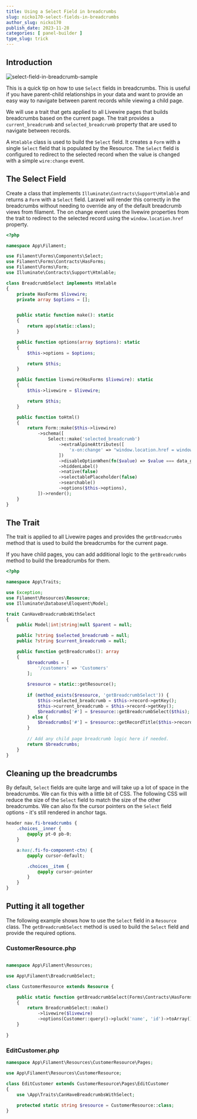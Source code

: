 ```yaml
---
title: Using a Select Field in breadcrumbs
slug: nicko170-select-fields-in-breadcrumbs
author_slug: nicko170
publish_date: 2023-11-28
categories: [ panel-builder ]
type_slug: trick
---
```


## Introduction

![select-field-in-breadcrumb-sample](/images/content/articles/nicko170-select-fields-in-breadcrumbs/select-field-in-breadcrumb-sample.webp)

This is a quick tip on how to use `Select` fields in breadcrumbs. This is useful if you have parent-child relationships
in your data and want to provide an easy way to navigate between parent records while viewing a child page.

We will use a trait that gets applied to all Livewire pages that builds breadcrumbs based on the current page. The trait
provides a `current_breadcrumb` and `selected_breadcrumb` property that are used to navigate between records.

A `Htmlable` class is used to build the `Select` field. It creates a `Form` with a single `Select` field that is
populated by the Resource. The `Select` field is configured to redirect to the selected record when the value is
changed with a simple `wire:change` event.

## The Select Field

Create a class that implements `Illuminate\Contracts\Support\Htmlable` and returns a `Form` with a `Select` field.
Laravel will render this correctly in the breadcrumbs without needing to override any of the default breadcrumb views
from filament. The on change event uses the livewire properties from the trait to redirect to the selected record using
the `window.location.href` property.

```php
<?php

namespace App\Filament;

use Filament\Forms\Components\Select;
use Filament\Forms\Contracts\HasForms;
use Filament\Forms\Form;
use Illuminate\Contracts\Support\Htmlable;

class BreadcrumbSelect implements Htmlable
{
    private HasForms $livewire;
    private array $options = [];


    public static function make(): static
    {
        return app(static::class);
    }

    public function options(array $options): static
    {
        $this->options = $options;

        return $this;
    }

    public function livewire(HasForms $livewire): static
    {
        $this->livewire = $livewire;

        return $this;
    }

    public function toHtml()
    {
        return Form::make($this->livewire)
            ->schema([
                Select::make('selected_breadcrumb')
                    ->extraAlpineAttributes([
                        'x-on:change' => "window.location.href = window.location.href.replace(\$wire.get('current_breadcrumb'), \$event.target.value);"
                    ])
                    ->disableOptionWhen(fn($value) => $value === data_get($this->livewire, 'current_breadcrumb'))
                    ->hiddenLabel()
                    ->native(false)
                    ->selectablePlaceholder(false)
                    ->searchable()
                    ->options($this->options),
            ])->render();
    }
}
```

## The Trait

The trait is applied to all Livewire pages and provides the `getBreadcrumbs` method that is used to build the
breadcrumbs
for the current page.

If you have child pages, you can add additional logic to the `getBreadcrumbs` method to build the breadcrumbs for them.

```php
<?php

namespace App\Traits;

use Exception;
use Filament\Resources\Resource;
use Illuminate\Database\Eloquent\Model;

trait CanHaveBreadcrumbsWithSelect
{
    public Model|int|string|null $parent = null;

    public ?string $selected_breadcrumb = null;
    public ?string $current_breadcrumb = null;

    public function getBreadcrumbs(): array
    {
        $breadcrumbs = [
            '/customers' => 'Customers'
        ];
        
        $resource = static::getResource();
        
        if (method_exists($resource, 'getBreadcrumbSelect')) {
            $this->selected_breadcrumb = $this->record->getKey();
            $this->current_breadcrumb = $this->record->getKey();
            $breadcrumbs['#'] = $resource::getBreadcrumbSelect($this);    
        } else {
            $breadcrumbs['#'] = $resource::getRecordTitle($this->record);
        }
        
        // Add any child page breadcrumb logic here if needed.
        return $breadcrumbs;
    }
}
```

## Cleaning up the breadcrumbs

By default, `Select` fields are quite large and will take up a lot of space in the breadcrumbs. We can fix this with a
little bit of CSS. The following CSS will reduce the size of the `Select` field to match the size of the other
breadcrumbs. We can also fix the cursor pointers on the `Select` field options - it's still rendered in anchor tags.

```scss
header nav.fi-breadcrumbs {
    .choices__inner {
        @apply pt-0 pb-0;
    }

    a:has(.fi-fo-component-ctn) {
        @apply cursor-default;

        .choices__item {
            @apply cursor-pointer
        }
    }
}
```

## Putting it all together

The following example shows how to use the `Select` field in a `Resource` class. The `getBreadcrumbSelect` method is
used to build the `Select` field and provide the required options.

### CustomerResource.php

```php

namespace App\Filament\Resources;

use App\Filament\BreadcrumbSelect;

class CustomerResource extends Resource {

    public static function getBreadcrumbSelect(Forms\Contracts\HasForms $livewire): Htmlable
    {
        return BreadcrumbSelect::make()
            ->livewire($livewire)
            ->options(Customer::query()->pluck('name', 'id')->toArray());
    }
    
}
```

### EditCustomer.php

```php
namespace App\Filament\Resources\CustomerResource\Pages;

use App\Filament\Resources\CustomerResource;

class EditCustomer extends CustomerResource\Pages\EditCustomer
{
    use \App\Traits\CanHaveBreadcrumbsWithSelect;
    
    protected static string $resource = CustomerResource::class;
}
```
